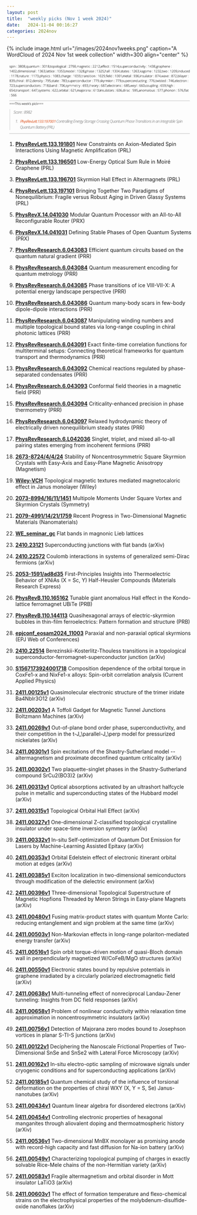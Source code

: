```yaml
---
layout: post
title:  "weekly picks (Nov 1 week 2024)"
date:   2024-11-04 00:16:27
categories: 2024nov
---
```


{% include image.html url="/images/2024nov1weeks.png" caption="A WordCloud of 2024 Nov 1st week collection" width=300 align="center" %}



<img src="/images/2024nov1weeks-pick.png">





1. **[PhysRevLett.133.191801](http://link.aps.org/doi/10.1103/PhysRevLett.133.191801)** New Constraints on Axion-Mediated Spin Interactions Using Magnetic Amplification (PRL)


1. **[PhysRevLett.133.196501](http://link.aps.org/doi/10.1103/PhysRevLett.133.196501)** Low-Energy Optical Sum Rule in Moiré Graphene (PRL)

1. **[PhysRevLett.133.196701](http://link.aps.org/doi/10.1103/PhysRevLett.133.196701)** Skyrmion Hall Effect in Altermagnets (PRL)

1. **[PhysRevLett.133.197101](http://link.aps.org/doi/10.1103/PhysRevLett.133.197101)** Bringing Together Two Paradigms of Nonequilibrium: Fragile versus Robust Aging in Driven Glassy Systems (PRL)

1. **[PhysRevX.14.041030](http://link.aps.org/doi/10.1103/PhysRevX.14.041030)** Modular Quantum Processor with an All-to-All Reconfigurable Router (PRX)

1. **[PhysRevX.14.041031](http://link.aps.org/doi/10.1103/PhysRevX.14.041031)** Defining Stable Phases of Open Quantum Systems (PRX)

1. **[PhysRevResearch.6.043083](http://link.aps.org/doi/10.1103/PhysRevResearch.6.043083)** Efficient quantum circuits based on the quantum natural gradient (PRR)

1. **[PhysRevResearch.6.043084](http://link.aps.org/doi/10.1103/PhysRevResearch.6.043084)** Quantum measurement encoding for quantum metrology (PRR)

1. **[PhysRevResearch.6.043085](http://link.aps.org/doi/10.1103/PhysRevResearch.6.043085)** Phase transitions of ice VIII-VII-X: A potential energy landscape perspective (PRR)

1. **[PhysRevResearch.6.043086](http://link.aps.org/doi/10.1103/PhysRevResearch.6.043086)** Quantum many-body scars in few-body dipole-dipole interactions (PRR)

1. **[PhysRevResearch.6.043087](http://link.aps.org/doi/10.1103/PhysRevResearch.6.043087)** Manipulating winding numbers and multiple topological bound states via long-range coupling in chiral photonic lattices (PRR)

1. **[PhysRevResearch.6.043091](http://link.aps.org/doi/10.1103/PhysRevResearch.6.043091)** Exact finite-time correlation functions for multiterminal setups: Connecting theoretical frameworks for quantum transport and thermodynamics (PRR)

1. **[PhysRevResearch.6.043092](http://link.aps.org/doi/10.1103/PhysRevResearch.6.043092)** Chemical reactions regulated by phase-separated condensates (PRR)

1. **[PhysRevResearch.6.043093](http://link.aps.org/doi/10.1103/PhysRevResearch.6.043093)** Conformal field theories in a magnetic field (PRR)

1. **[PhysRevResearch.6.043094](http://link.aps.org/doi/10.1103/PhysRevResearch.6.043094)** Criticality-enhanced precision in phase thermometry (PRR)

1. **[PhysRevResearch.6.043097](http://link.aps.org/doi/10.1103/PhysRevResearch.6.043097)** Relaxed hydrodynamic theory of electrically driven nonequilibrium steady states (PRR)

1. **[PhysRevResearch.6.L042036](http://link.aps.org/doi/10.1103/PhysRevResearch.6.L042036)** Singlet, triplet, and mixed all-to-all pairing states emerging from incoherent fermions (PRR)


1. **[2673-8724/4/4/24](https://www.mdpi.com/2673-8724/4/4/24)** Stability of Noncentrosymmetric Square Skyrmion Crystals with Easy-Axis and Easy-Plane Magnetic Anisotropy (Magnetism)


1. **[Wiley-VCH](/images/Wiley.pdf)** Topological magnetic textures mediated magnetocaloric effect in Janus monolayer (Wiley)

1. **[2073-8994/16/11/1451](https://www.mdpi.com/2073-8994/16/11/1451)** Multipole Moments Under Square Vortex and Skyrmion Crystals (Symmetry)


1. **[2079-4991/14/21/1759](https://www.mdpi.com/2079-4991/14/21/1759)** Recent Progress in Two-Dimensional Magnetic Materials (Nanomaterials)


1. **[WE_seminar_gc](/images/WE_seminar_gc.pdf)** Flat bands in magnonic Lieb lattices 


1. **[2410.23121](https://arxiv.org/pdf/2410.23121)** Superconducting junctions with flat bands (arXiv)


1. **[2410.22572](https://arxiv.org/pdf/2410.22572)** Coulomb interactions in systems of generalized semi-Dirac fermions (arXiv)


1. **[2053-1591/ad8d35](https://iopscience.iop.org/article/10.1088/2053-1591/ad8d35/pdf)** First-Principles Insights into Thermoelectric Behavior of XNiAs (X = Sc, Y) Half-Heusler Compounds (Materials Research Express)

1. **[PhysRevB.110.165162](https://journals.aps.org/prb/abstract/10.1103/PhysRevB.110.165162)** Tunable giant anomalous Hall effect in the Kondo-lattice ferromagnet UBiTe (PRB)

1. **[PhysRevB.110.144113](https://journals.aps.org/prb/abstract/10.1103/PhysRevB.110.144113)** Quasihexagonal arrays of electric-skyrmion bubbles in thin-film ferroelectrics: Pattern formation and structure (PRB)

1. **[epjconf_eosam2024_11003](https://www.epj-conferences.org/articles/epjconf/pdf/2024/19/epjconf_eosam2024_11003.pdf)** Paraxial and non-paraxial optical skyrmions (EPJ Web of Conferences)

1. **[2410.22514](https://arxiv.org/pdf/2410.22514)** Berezinskii-Kosterlitz-Thouless transitions in a topological superconductor-ferromagnet-superconductor junction (arXiv)

1. **[S1567173924001718](https://www.sciencedirect.com/science/article/pii/S1567173924001718)** Composition dependence of the orbital torque in CoxFe1-x and NixFe1-x  alloys: Spin-orbit correlation analysis (Current Applied Physics)


1. **[2411.00125v1](https://arxiv.org/abs/2411.00125)** Quasimolecular electronic structure of the trimer iridate Ba4NbIr3O12 (arXiv)

1. **[2411.00203v1](https://arxiv.org/abs/2411.00203)** A Toffoli Gadget for Magnetic Tunnel Junctions Boltzmann Machines (arXiv)

1. **[2411.00269v1](https://arxiv.org/abs/2411.00269)** Out-of-plane bond order phase, superconductivity, and their competition in the t-J_\parallel-J_\perp model for pressurized nickelates (arXiv)

1. **[2411.00301v1](https://arxiv.org/abs/2411.00301)** Spin excitations of the Shastry-Sutherland model -- altermagnetism and proximate deconfined quantum criticality (arXiv)

1. **[2411.00302v1](https://arxiv.org/abs/2411.00302)** Two plaquette-singlet phases in the Shastry-Sutherland compound SrCu2(BO3)2 (arXiv)

1. **[2411.00313v1](https://arxiv.org/abs/2411.00313)** Optical absorptions activated by an ultrashort halfcycle pulse in metallic and superconducting states of the Hubbard model (arXiv)

1. **[2411.00315v1](https://arxiv.org/abs/2411.00315)** Topological Orbital Hall Effect (arXiv)

1. **[2411.00327v1](https://arxiv.org/abs/2411.00327)** One-dimensional Z-classified topological crystalline insulator under space-time inversion symmetry (arXiv)

1. **[2411.00332v1](https://arxiv.org/abs/2411.00332)** In-situ Self-optimization of Quantum Dot Emission for Lasers by Machine-Learning Assisted Epitaxy (arXiv)

1. **[2411.00353v1](https://arxiv.org/abs/2411.00353)** Orbital Edelstein effect of electronic itinerant orbital motion at edges (arXiv)

1. **[2411.00385v1](https://arxiv.org/abs/2411.00385)** Exciton localization in two-dimensional semiconductors through modification of the dielectric environment (arXiv)

1. **[2411.00396v1](https://arxiv.org/abs/2411.00396)** Three-dimensional Topological Superstructure of Magnetic Hopfions Threaded by Meron Strings in Easy-plane Magnets (arXiv)

1. **[2411.00480v1](https://arxiv.org/abs/2411.00480)** Fusing matrix-product states with quantum Monte Carlo: reducing entanglement and sign problem at the same time (arXiv)

1. **[2411.00503v1](https://arxiv.org/abs/2411.00503)** Non-Markovian effects in long-range polariton-mediated energy transfer (arXiv)

1. **[2411.00516v1](https://arxiv.org/abs/2411.00516)** Spin orbit torque-driven motion of quasi-Bloch domain wall in perpendicularly magnetized W/CoFeB/MgO structures (arXiv)

1. **[2411.00550v1](https://arxiv.org/abs/2411.00550)** Electronic states bound by repulsive potentials in graphene irradiated by a circularly polarized electromagnetic field (arXiv)

1. **[2411.00638v1](https://arxiv.org/abs/2411.00638)** Multi-tunneling effect of nonreciprocal Landau-Zener tunneling: Insights from DC field responses (arXiv)

1. **[2411.00658v1](https://arxiv.org/abs/2411.00658)** Problem of nonlinear conductivity within relaxation time approximation in noncentrosymmetric insulators (arXiv)

1. **[2411.00756v1](https://arxiv.org/abs/2411.00756)** Detection of Majorana zero modes bound to Josephson vortices in planar S-TI-S junctions (arXiv)

1. **[2411.00122v1](https://arxiv.org/abs/2411.00122)** Deciphering the Nanoscale Frictional Properties of Two-Dimensional SnSe and SnSe2 with Lateral Force Microscopy (arXiv)

1. **[2411.00162v1](https://arxiv.org/abs/2411.00162)** In-situ electro-optic sampling of microwave signals under cryogenic conditions and for superconducting applications (arXiv)

1. **[2411.00185v1](https://arxiv.org/abs/2411.00185)** Quantum chemical study of the influence of torsional deformation on the properties of chiral WXY (X, Y = S, Se) Janus-nanotubes (arXiv)

1. **[2411.00434v1](https://arxiv.org/abs/2411.00434)** Quantum linear algebra for disordered electrons (arXiv)

1. **[2411.00454v1](https://arxiv.org/abs/2411.00454)** Controlling electronic properties of hexagonal manganites through aliovalent doping and thermoatmospheric history (arXiv)

1. **[2411.00536v1](https://arxiv.org/abs/2411.00536)** Two-dimensional MnBX monolayer as promising anode with record-high capacity and fast diffusion for Na-ion battery (arXiv)

1. **[2411.00549v1](https://arxiv.org/abs/2411.00549)** Characterizing topological pumping of charges in exactly solvable Rice-Mele chains of the non-Hermitian variety (arXiv)

1. **[2411.00583v1](https://arxiv.org/abs/2411.00583)** Fragile altermagnetism and orbital disorder in Mott insulator LaTiO3 (arXiv)

1. **[2411.00603v1](https://arxiv.org/abs/2411.00603)** The effect of formation temperature and flexo-chemical strains on the electrophysical properties of the molybdenum-disulfide-oxide nanoflakes (arXiv)



